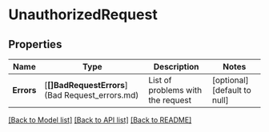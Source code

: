 # UnauthorizedRequest

## Properties
Name | Type | Description | Notes
------------ | ------------- | ------------- | -------------
**Errors** | [**[]BadRequestErrors**](Bad Request_errors.md) | List of problems with the request | [optional] [default to null]

[[Back to Model list]](../README.md#documentation-for-models) [[Back to API list]](../README.md#documentation-for-api-endpoints) [[Back to README]](../README.md)

